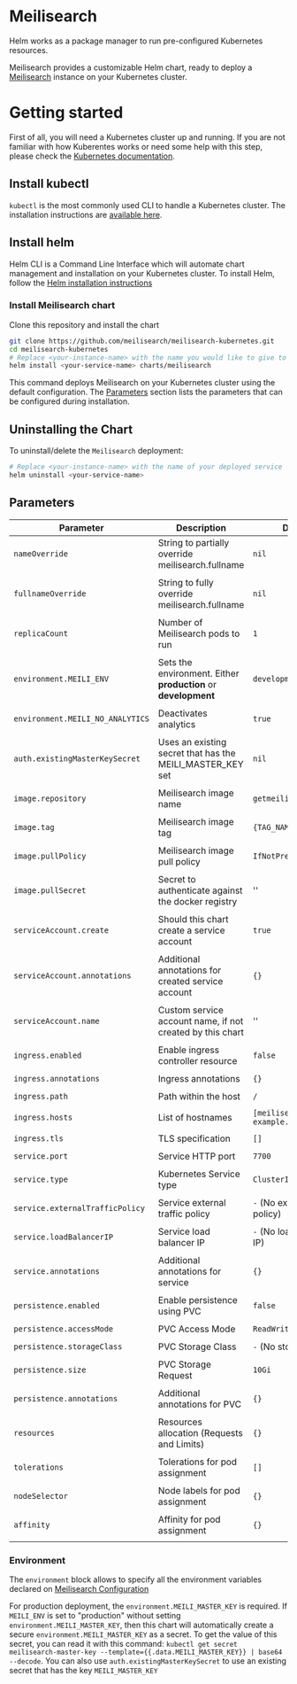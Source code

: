 # Meilisearch

Helm works as a package manager to run pre-configured Kubernetes resources.

Meilisearch provides a customizable Helm chart, ready to deploy a [Meilisearch](https://github.com/meilisearch/meilisearch) instance on your Kubernetes cluster.

# Getting started

First of all, you will need a Kubernetes cluster up and running. If you are not familiar with how Kuberentes works or need some help with this step, please check the [Kubernetes documentation](https://kubernetes.io/docs/home/).

## Install kubectl

`kubectl` is the most commonly used CLI to handle a Kubernetes cluster. The installation instructions are [available here](https://kubernetes.io/docs/tasks/tools/install-kubectl/).

## Install helm

Helm CLI is a Command Line Interface which will automate chart management and installation on your Kubernetes cluster. To install Helm, follow the [Helm installation instructions](https://helm.sh/docs/intro/install/)

### Install Meilisearch chart

Clone this repository and install the chart

```bash
git clone https://github.com/meilisearch/meilisearch-kubernetes.git
cd meilisearch-kubernetes
# Replace <your-instance-name> with the name you would like to give to your service
helm install <your-service-name> charts/meilisearch
```

This command deploys Meilisearch on your Kubernetes cluster using the default configuration. The [Parameters](#parameters) section lists the parameters that can be configured during installation.

## Uninstalling the Chart

To uninstall/delete the `Meilisearch` deployment:

```bash
# Replace <your-instance-name> with the name of your deployed service
helm uninstall <your-service-name>
```

## Parameters

| Parameter                        | Description                                                    | Default                           |
|----------------------------------|----------------------------------------------------------------|-----------------------------------|
| `nameOverride`                   | String to partially override meilisearch.fullname              | `nil`
| | |
| `fullnameOverride`               | String to fully override meilisearch.fullname                  | `nil`
| | |
| `replicaCount`                   | Number of Meilisearch pods to run                              | `1`
| | |
| `environment.MEILI_ENV`          | Sets the environment. Either **production** or **development** | `development`
| | |
| `environment.MEILI_NO_ANALYTICS` | Deactivates analytics                                          | `true`
| | |
| `auth.existingMasterKeySecret`   | Uses an existing secret that has the MEILI_MASTER_KEY set       | `nil`
| | |
| `image.repository`               | Meilisearch image name                                         | `getmeili/meilisearch`
| | |
| `image.tag`                      | Meilisearch image tag                                          | `{TAG_NAME}`
| | |
| `image.pullPolicy`               | Meilisearch image pull policy                                  | `IfNotPresent`
| | |
| `image.pullSecret`               | Secret to authenticate against the docker registry             | '' |
|                                  |                                                                | 
| `serviceAccount.create`          | Should this chart create a service account                     | `true`
|                                  |                                                                |
| `serviceAccount.annotations`     | Additional annotations for created service account             | `{}`
|                                  |                                                                |
| `serviceAccount.name`            | Custom service account name, if not created by this chart      | ''
|                                  |                                                                |
| `ingress.enabled`                | Enable ingress controller resource                             | `false`
| | |
| `ingress.annotations`            | Ingress annotations                                            | `{}`
| | |
| `ingress.path`                   | Path within the host                                           | `/`
| | |
| `ingress.hosts`                  | List of hostnames                                              | `[meilisearch-example.local]`
| | |
| `ingress.tls`                    | TLS specification                                              | `[]`
| | |
| `service.port`                   | Service HTTP port                                              | `7700`
| | |
| `service.type`                   | Kubernetes Service type                                        | `ClusterIP`
| | |
| `service.externalTrafficPolicy`  | Service external traffic policy                                | `-` (No external traffic policy)
| | |
| `service.loadBalancerIP`         | Service load balancer IP                                       | `-` (No load balancer IP)
| | |
| `service.annotations`            | Additional annotations for service                             | `{}`
| | |
| `persistence.enabled`            | Enable persistence using PVC                                   | `false`
| | |
| `persistence.accessMode`         | PVC Access Mode                                                | `ReadWriteOnce`
| | |
| `persistence.storageClass`       | PVC Storage Class                                              | `-` (No storage class)
| | |
| `persistence.size`               | PVC Storage Request                                            | `10Gi`
| | |
| `persistence.annotations`        | Additional annotations for PVC                                 | `{}`
| | |
| `resources`                      | Resources allocation (Requests and Limits)                     | `{}`
| | |
| `tolerations`                    | Tolerations for pod assignment                                 | `[]`
| | |
| `nodeSelector`                   | Node labels for pod assignment                                 | `{}`
| | |
| `affinity`                       | Affinity for pod assignment                                    | `{}`
| | |


### Environment

The `environment` block allows to specify all the environment variables declared on [Meilisearch Configuration](https://docs.meilisearch.com/guides/advanced_guides/configuration.html#passing-arguments-via-the-command-line)

For production deployment, the `environment.MEILI_MASTER_KEY` is required. If `MEILI_ENV` is set to "production" without setting `environment.MEILI_MASTER_KEY`, then this chart will automatically create a secure `environment.MEILI_MASTER_KEY` as a secret. To get the value of this secret, you can read it with this command: `kubectl get secret meilisearch-master-key --template={{.data.MEILI_MASTER_KEY}} | base64 --decode`. You can also use `auth.existingMasterKeySecret` to use an existing secret that has the key `MEILI_MASTER_KEY`

